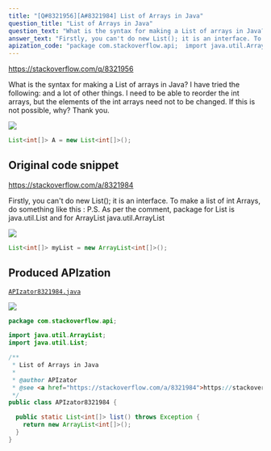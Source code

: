 ```yaml
---
title: "[Q#8321956][A#8321984] List of Arrays in Java"
question_title: "List of Arrays in Java"
question_text: "What is the syntax for making a List of arrays in Java? I have tried the following: and a lot of other things. I need to be able to reorder the int arrays, but the elements of the int arrays need not to be changed. If this is not possible, why? Thank you."
answer_text: "Firstly, you can't do new List(); it is an interface. To make a list of int Arrays, do something like this : P.S. As per the comment, package for List is java.util.List and for ArrayList java.util.ArrayList"
apization_code: "package com.stackoverflow.api;  import java.util.ArrayList; import java.util.List;  /**  * List of Arrays in Java  *  * @author APIzator  * @see <a href=\"https://stackoverflow.com/a/8321984\">https://stackoverflow.com/a/8321984</a>  */ public class APIzator8321984 {    public static List<int[]> list() throws Exception {     return new ArrayList<int[]>();   } }"
---
```


https://stackoverflow.com/q/8321956

What is the syntax for making a List of arrays in Java?
I have tried the following:
and a lot of other things.
I need to be able to reorder the int arrays, but the elements of the int arrays need not to be changed. If this is not possible, why?
Thank you.


<div class="code-logo"><img src="/stackoverflow.png" /></div>

```java
List<int[]> A = new List<int[]>();
```


## Original code snippet

https://stackoverflow.com/a/8321984

Firstly, you can&#x27;t do new List(); it is an interface.
To make a list of int Arrays, do something like this :
P.S. As per the comment, package for List is java.util.List and for ArrayList java.util.ArrayList

<div class="code-logo"><img src="/stackoverflow.png" /></div>

```java
List<int[]> myList = new ArrayList<int[]>();
```

## Produced APIzation

[`APIzator8321984.java`](https://github.com/pasqualesalza/apization-temp/raw/main/data/search/APIzator8321984.java)

<div class="code-logo"><img src="/apizator.png" /></div>

```java
package com.stackoverflow.api;

import java.util.ArrayList;
import java.util.List;

/**
 * List of Arrays in Java
 *
 * @author APIzator
 * @see <a href="https://stackoverflow.com/a/8321984">https://stackoverflow.com/a/8321984</a>
 */
public class APIzator8321984 {

  public static List<int[]> list() throws Exception {
    return new ArrayList<int[]>();
  }
}

```